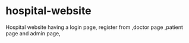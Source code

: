 # hospital-website
Hospital website having a login page, register from ,doctor page ,patient page and admin page, 
